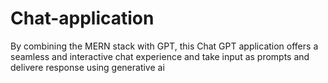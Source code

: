# Chat-application
By combining the MERN stack with GPT, this Chat GPT application offers a seamless and interactive chat experience and take input as prompts and delivere response using generative ai
